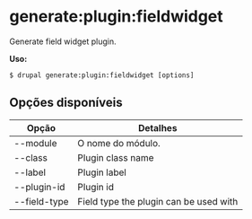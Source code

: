 # generate:plugin:fieldwidget
Generate field widget plugin.

**Uso:**
```
$ drupal generate:plugin:fieldwidget [options]
```

## Opções disponíveis
Opção | Detalhes
-------|-------------
--module | O nome do módulo.
--class | Plugin class name
--label | Plugin label
--plugin-id | Plugin id
--field-type | Field type the plugin can be used with
